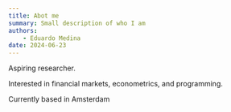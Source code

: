 ```yaml
---
title: Abot me
summary: Small description of who I am
authors:
    - Eduardo Medina
date: 2024-06-23
---
```


Aspiring researcher. 

Interested in financial markets, econometrics, and programming. 

Currently based in Amsterdam

